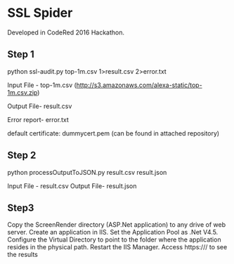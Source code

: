 # SSL Spider

Developed in CodeRed 2016 Hackathon.

Step 1
--------
python ssl-audit.py top-1m.csv 1>result.csv 2>error.txt

Input File - top-1m.csv (http://s3.amazonaws.com/alexa-static/top-1m.csv.zip)

Output File- result.csv

Error report- error.txt

default certificate: dummycert.pem (can be found in attached repository)

Step 2
--------
python processOutputToJSON.py result.csv result.json

Input File - result.csv
Output File- result.json

Step3
--------
Copy the ScreenRender directory (ASP.Net application) to any drive of web server.
Create an application in IIS. Set the Application Pool as .Net V4.5.
Configure the Virtual Directory to point to the folder where the application resides in the physical path.
Restart the IIS Manager.
Access https://<dns>/<virtualdirectory> to see the results
